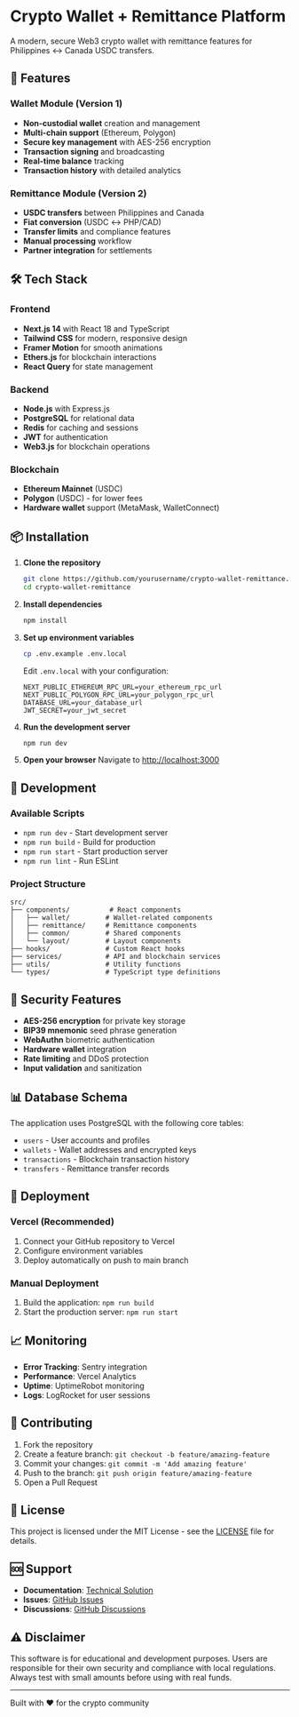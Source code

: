 # Crypto Wallet + Remittance Platform

A modern, secure Web3 crypto wallet with remittance features for Philippines ↔️ Canada USDC transfers.

## 🚀 Features

### Wallet Module (Version 1)
- **Non-custodial wallet** creation and management
- **Multi-chain support** (Ethereum, Polygon)
- **Secure key management** with AES-256 encryption
- **Transaction signing** and broadcasting
- **Real-time balance** tracking
- **Transaction history** with detailed analytics

### Remittance Module (Version 2)
- **USDC transfers** between Philippines and Canada
- **Fiat conversion** (USDC ↔ PHP/CAD)
- **Transfer limits** and compliance features
- **Manual processing** workflow
- **Partner integration** for settlements

## 🛠️ Tech Stack

### Frontend
- **Next.js 14** with React 18 and TypeScript
- **Tailwind CSS** for modern, responsive design
- **Framer Motion** for smooth animations
- **Ethers.js** for blockchain interactions
- **React Query** for state management

### Backend
- **Node.js** with Express.js
- **PostgreSQL** for relational data
- **Redis** for caching and sessions
- **JWT** for authentication
- **Web3.js** for blockchain operations

### Blockchain
- **Ethereum Mainnet** (USDC)
- **Polygon** (USDC) - for lower fees
- **Hardware wallet** support (MetaMask, WalletConnect)

## 📦 Installation

1. **Clone the repository**
   ```bash
   git clone https://github.com/yourusername/crypto-wallet-remittance.git
   cd crypto-wallet-remittance
   ```

2. **Install dependencies**
   ```bash
   npm install
   ```

3. **Set up environment variables**
   ```bash
   cp .env.example .env.local
   ```
   Edit `.env.local` with your configuration:
   ```env
   NEXT_PUBLIC_ETHEREUM_RPC_URL=your_ethereum_rpc_url
   NEXT_PUBLIC_POLYGON_RPC_URL=your_polygon_rpc_url
   DATABASE_URL=your_database_url
   JWT_SECRET=your_jwt_secret
   ```

4. **Run the development server**
   ```bash
   npm run dev
   ```

5. **Open your browser**
   Navigate to [http://localhost:3000](http://localhost:3000)

## 🔧 Development

### Available Scripts

- `npm run dev` - Start development server
- `npm run build` - Build for production
- `npm run start` - Start production server
- `npm run lint` - Run ESLint

### Project Structure

```
src/
├── components/          # React components
│   ├── wallet/         # Wallet-related components
│   ├── remittance/     # Remittance components
│   ├── common/         # Shared components
│   └── layout/         # Layout components
├── hooks/              # Custom React hooks
├── services/           # API and blockchain services
├── utils/              # Utility functions
└── types/              # TypeScript type definitions
```

## 🔐 Security Features

- **AES-256 encryption** for private key storage
- **BIP39 mnemonic** seed phrase generation
- **WebAuthn** biometric authentication
- **Hardware wallet** integration
- **Rate limiting** and DDoS protection
- **Input validation** and sanitization

## 📊 Database Schema

The application uses PostgreSQL with the following core tables:
- `users` - User accounts and profiles
- `wallets` - Wallet addresses and encrypted keys
- `transactions` - Blockchain transaction history
- `transfers` - Remittance transfer records

## 🚀 Deployment

### Vercel (Recommended)
1. Connect your GitHub repository to Vercel
2. Configure environment variables
3. Deploy automatically on push to main branch

### Manual Deployment
1. Build the application: `npm run build`
2. Start the production server: `npm run start`

## 📈 Monitoring

- **Error Tracking**: Sentry integration
- **Performance**: Vercel Analytics
- **Uptime**: UptimeRobot monitoring
- **Logs**: LogRocket for user sessions

## 🤝 Contributing

1. Fork the repository
2. Create a feature branch: `git checkout -b feature/amazing-feature`
3. Commit your changes: `git commit -m 'Add amazing feature'`
4. Push to the branch: `git push origin feature/amazing-feature`
5. Open a Pull Request

## 📄 License

This project is licensed under the MIT License - see the [LICENSE](LICENSE) file for details.

## 🆘 Support

- **Documentation**: [Technical Solution](TECHNICAL_SOLUTION.md)
- **Issues**: [GitHub Issues](https://github.com/yourusername/crypto-wallet-remittance/issues)
- **Discussions**: [GitHub Discussions](https://github.com/yourusername/crypto-wallet-remittance/discussions)

## ⚠️ Disclaimer

This software is for educational and development purposes. Users are responsible for their own security and compliance with local regulations. Always test with small amounts before using with real funds.

---

Built with ❤️ for the crypto community
